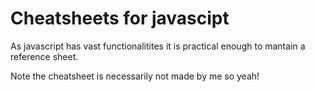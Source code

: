 # Cheatsheets for javascipt

As javascript has vast functionalitites it is practical enough to mantain a reference sheet.

Note the cheatsheet is necessarily not made by me so yeah!
